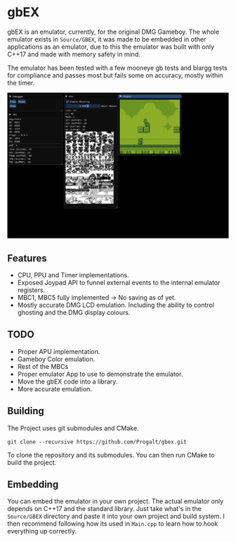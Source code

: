 
# gbEX 

gbEX is an emulator, currently, for the original DMG Gameboy. The whole emulator exists in `Source/GBEX`, it was made to be embedded in other applications as an emulator, due to this the emulator was built with only C++17 and made with
memory safety in mind. 

The emulator has been tested with a few mooneye gb tests and blargg tests for compliance and passes most but fails some on accuracy, mostly within the timer. 

![Screen Shot of the emulator with a debugger](images/showcase1.png)

## Features

- CPU, PPU and Timer implementations. 
- Exposed Joypad API to funnel external events to the internal emulator registers. 
- MBC1, MBC5 fully implemented -> No saving as of yet. 
- Mostly accurate DMG LCD emulation. Including the ability to control ghosting and the DMG display colours. 

## TODO

- Proper APU implementation.
- Gameboy Color emulation. 
- Rest of the MBCs 
- Proper emulator App to use to demonstrate the emulator. 
- Move the gbEX code into a library.
- More accurate emulation. 

## Building

The Project uses git submodules and CMake.

```
git clone --recursive https://github.com/Progalt/gbex.git
```
To clone the repository and its submodules. You can then run CMake to build the project. 

## Embedding 

You can embed the emulator in your own project. The actual emulator only depends on C++17 and the standard library. Just take what's in the `Source/GBEX` directory and paste it into your own project and build system. 
I then recommend following how its used in `Main.cpp` to learn how to hook everything up correctly. 